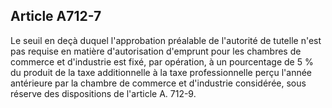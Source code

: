 Article A712-7
----
Le seuil en deçà duquel l'approbation préalable de l'autorité de tutelle n'est
pas requise en matière d'autorisation d'emprunt pour les chambres de commerce et
d'industrie est fixé, par opération, à un pourcentage de 5 % du produit de la
taxe additionnelle à la taxe professionnelle perçu l'année antérieure par la
chambre de commerce et d'industrie considérée, sous réserve des dispositions de
l'article A. 712-9.
